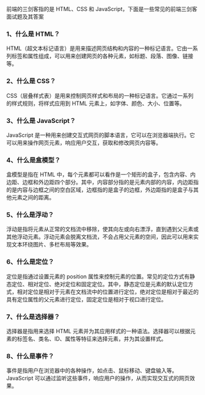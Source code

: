 前端的三剑客指的是 HTML、CSS 和 JavaScript，下面是一些常见的前端三剑客面试题及其答案
### 1、什么是 HTML？
HTML（超文本标记语言）是用来描述网页结构和内容的一种标记语言。它由一系列标签和属性组成，可以用来创建网页的各种元素，如标题、段落、图像、链接等。
### 2、什么是 CSS？
CSS（层叠样式表）是用来控制网页样式和布局的一种标记语言。它通过一系列的样式规则，将样式应用到 HTML 元素上，如字体、颜色、大小、位置等。
### 3、什么是 JavaScript？
JavaScript 是一种用来创建交互式网页的脚本语言，它可以在浏览器端执行。它可以用来操作网页元素，响应用户交互，获取和修改网页内容等。
### 4、什么是盒模型？
盒模型是指在 HTML 中，每个元素都可以看作是一个矩形的盒子，包含内容、内边距、边框和外边距四个部分。其中，内容部分指的是元素内部的内容，内边距指的是内容与边框之间的空白区域，边框指的是盒子的边框，外边距指的是盒子与其他元素之间的距离。
### 5、什么是浮动？
浮动是指将元素从正常的文档流中移除，使其向左或向右漂浮，直到遇到父元素或其他浮动元素。浮动元素会脱离文档流，不会占用父元素的空间，因此可以用来实现文本环绕图片、多栏布局等效果。
### 6、什么是定位？
定位是指通过设置元素的 position 属性来控制元素的位置。常见的定位方式有静态定位、相对定位、绝对定位和固定定位。其中，静态定位是元素的默认定位方式，相对定位是相对于元素在文档流中的位置进行定位，绝对定位是相对于最近的具有定位属性的父元素进行定位，固定定位是相对于视口进行定位。
### 7、什么是选择器？
选择器是指用来选择 HTML 元素并为其应用样式的一种语法。选择器可以根据元素的标签名、类名、ID、属性等特征来选择元素，并为其设置样式。
### 8、什么是事件？
事件是指用户在浏览器中的各种操作，如点击、鼠标移动、键盘输入等。JavaScript 可以通过监听这些事件，响应用户的操作，从而实现交互式的网页效果。

